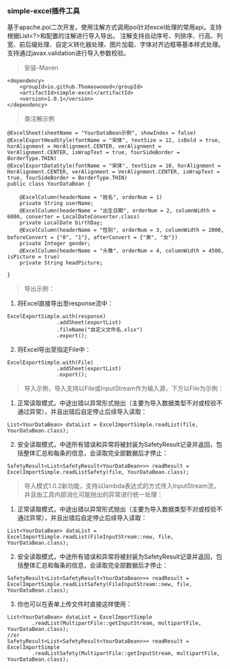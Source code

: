 ### simple-excel插件工具
基于apache.poi二次开发，使用注解方式调用poi针对excel处理的常用api。支持根据List<?>和配置的注解进行导入导出。
注解支持自动序号、列排序、行高、列宽、前后缀处理、自定义转化器处理、图片加载、字体对齐边框等基本样式处理。
支持通过javax.validation进行导入参数校验。

> 安装-Maven
```
<dependency>
    <groupId>io.github.Thomaswoood</groupId>
    <artifactId>simple-excel</artifactId>
    <version>1.0.1</version>
</dependency>
```

> 类注解示例
```
@ExcelSheet(sheetName = "YourDataBean示例", showIndex = false)
@ExcelExportHeadStyle(fontName = "宋体", textSize = 12, isBold = true, horAlignment = HorAlignment.CENTER, verAlignment = VerAlignment.CENTER, isWrapText = true, fourSideBorder = BorderType.THIN)
@ExcelExportDataStyle(fontName = "宋体", textSize = 10, horAlignment = HorAlignment.CENTER, verAlignment = VerAlignment.CENTER, isWrapText = true, fourSideBorder = BorderType.THIN)
public class YourDataBean {

    @ExcelColumn(headerName = "姓名", orderNum = 1)
    private String userName;
    @ExcelColumn(headerName = "出生日期", orderNum = 2, columnWidth = 6000, converter = LocalDateConverter.class)
    private LocalDate birthDay;
    @ExcelColumn(headerName = "性别", orderNum = 3, columnWidth = 2000, beforeConvert = {"0", "1"}, afterConvert = {"男", "女"})
    private Integer gender;
    @ExcelColumn(headerName = "头像", orderNum = 4, columnWidth = 4500, isPicture = true)
    private String headPicture;

}
```

> 导出示例：

1. 将Excel直接导出至response流中：

```
ExcelExportSimple.with(response)
                .addSheet(exportList)
                .fileName("自定义文件名.xlsx")
                .export();
```

2. 将Excel导出至指定File中：

```
ExcelExportSimple.with(File)
                .addSheet(exportList)
                .export();
```

> 导入示例，导入支持以File或InputStream作为输入源，下方以File为示例：

1. 正常读取模式，中途出错以异常形式抛出（主要为导入数据类型不对或校验不通过异常），并且出错后自定停止后续导入读取：
```
List<YourDataBean> dataList = ExcelImportSimple.readList(file, YourDataBean.class);
```
2. 安全读取模式，中途所有错误和异常将被封装为SafetyResult记录并返回，包括整体汇总和每条的信息，会读取完全部数据后才停止：
```
SafetyResult<List<SafetyResult<YourDataBean>>> readResult = ExcelImportSimple.readListSafety(file, YourDataBean.class);
```

> 导入模式1.0.2新功能，支持以lambda表达式的方式传入InputStream流，并且由工具内部消化可能抛出的异常进行统一处理：
1. 正常读取模式，中途出错以异常形式抛出（主要为导入数据类型不对或校验不通过异常），并且出错后自定停止后续导入读取：
```
List<YourDataBean> dataList = ExcelImportSimple.readList(FileInputStream::new, file, YourDataBean.class);
```
2. 安全读取模式，中途所有错误和异常将被封装为SafetyResult记录并返回，包括整体汇总和每条的信息，会读取完全部数据后才停止：
```
SafetyResult<List<SafetyResult<YourDataBean>>> readResult = ExcelImportSimple.readListSafety(FileInputStream::new, file, YourDataBean.class);
```
3. 你也可以在表单上传文件时直接这样使用：
```
List<YourDataBean> dataList = ExcelImportSimple
        .readList(MultipartFile::getInputStream, multipartFile, YourDataBean.class);
//or
SafetyResult<List<SafetyResult<YourDataBean>>> readResult = ExcelImportSimple
        .readListSafety(MultipartFile::getInputStream, multipartFile, YourDataBean.class);
```
